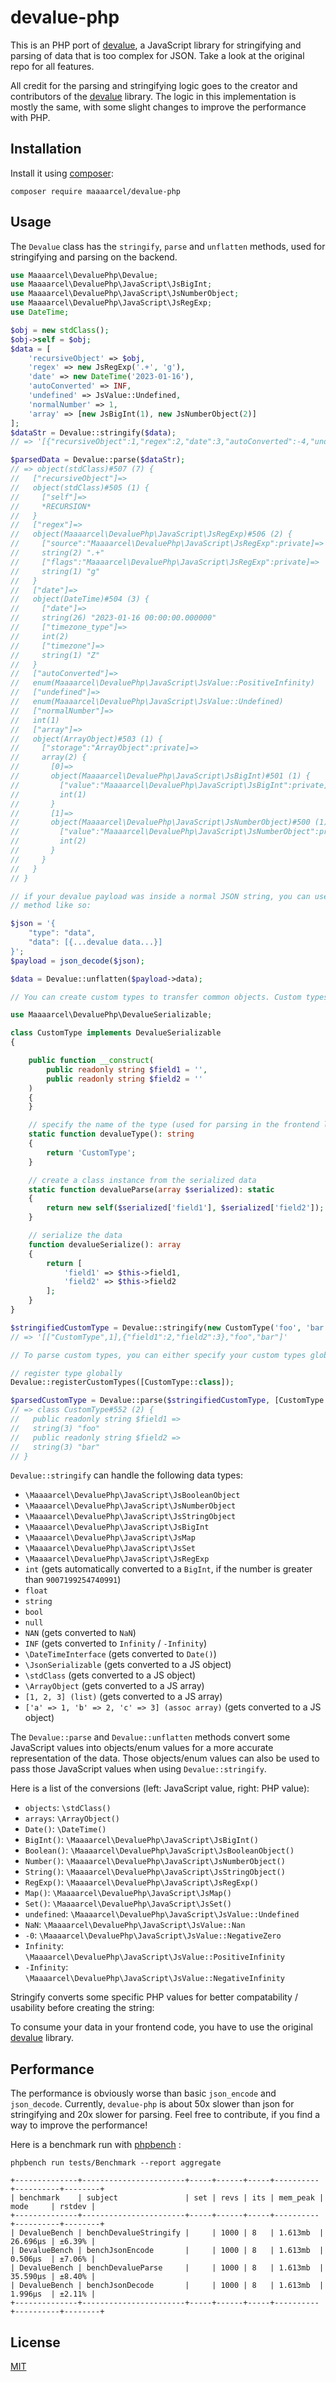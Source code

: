 # devalue-php

This is an PHP port of [devalue](https://github.com/Rich-Harris/devalue), a JavaScript library for stringifying and
parsing of data that is too complex for JSON. Take a look at the original repo for all features.

All credit for the parsing and stringifying logic goes to the creator and contributors of
the [devalue](https://github.com/Rich-Harris/devalue) library. The logic in this implementation is mostly the same, with
some slight changes to improve the performance with PHP.

## Installation

Install it using [composer](https://packagist.org/packages/maaaarcel/devalue-php):

```shell
composer require maaaarcel/devalue-php
```

## Usage

The `Devalue` class has the `stringify`, `parse` and `unflatten` methods, used for stringifying and parsing on the backend.

```php
use Maaaarcel\DevaluePhp\Devalue;
use Maaaarcel\DevaluePhp\JavaScript\JsBigInt;
use Maaaarcel\DevaluePhp\JavaScript\JsNumberObject;
use Maaaarcel\DevaluePhp\JavaScript\JsRegExp;
use DateTime;

$obj = new stdClass();
$obj->self = $obj;
$data = [
    'recursiveObject' => $obj,
    'regex' => new JsRegExp('.+', 'g'),
    'date' => new DateTime('2023-01-16'),
    'autoConverted' => INF,
    'undefined' => JsValue::Undefined,
    'normalNumber' => 1,
    'array' => [new JsBigInt(1), new JsNumberObject(2)]
];
$dataStr = Devalue::stringify($data);
// => '[{"recursiveObject":1,"regex":2,"date":3,"autoConverted":-4,"undefined":-1,"normalNumber":4,"array":5},{"self":1},["RegExp",".+","g"],["Date","2023-01-16T00:00:00.000Z"],1,[6,7],["BigInt","1"],["Object",2]]'

$parsedData = Devalue::parse($dataStr);
// => object(stdClass)#507 (7) {
//   ["recursiveObject"]=>
//   object(stdClass)#505 (1) {
//     ["self"]=>
//     *RECURSION*
//   }
//   ["regex"]=>
//   object(Maaaarcel\DevaluePhp\JavaScript\JsRegExp)#506 (2) {
//     ["source":"Maaaarcel\DevaluePhp\JavaScript\JsRegExp":private]=>
//     string(2) ".+"
//     ["flags":"Maaaarcel\DevaluePhp\JavaScript\JsRegExp":private]=>
//     string(1) "g"
//   }
//   ["date"]=>
//   object(DateTime)#504 (3) {
//     ["date"]=>
//     string(26) "2023-01-16 00:00:00.000000"
//     ["timezone_type"]=>
//     int(2)
//     ["timezone"]=>
//     string(1) "Z"
//   }
//   ["autoConverted"]=>
//   enum(Maaaarcel\DevaluePhp\JavaScript\JsValue::PositiveInfinity)
//   ["undefined"]=>
//   enum(Maaaarcel\DevaluePhp\JavaScript\JsValue::Undefined)
//   ["normalNumber"]=>
//   int(1)
//   ["array"]=>
//   object(ArrayObject)#503 (1) {
//     ["storage":"ArrayObject":private]=>
//     array(2) {
//       [0]=>
//       object(Maaaarcel\DevaluePhp\JavaScript\JsBigInt)#501 (1) {
//         ["value":"Maaaarcel\DevaluePhp\JavaScript\JsBigInt":private]=>
//         int(1)
//       }
//       [1]=>
//       object(Maaaarcel\DevaluePhp\JavaScript\JsNumberObject)#500 (1) {
//         ["value":"Maaaarcel\DevaluePhp\JavaScript\JsNumberObject":private]=>
//         int(2)
//       }
//     }
//   }
// }

// if your devalue payload was inside a normal JSON string, you can use the value from json_decode with the `unflatten`
// method like so:

$json = '{
    "type": "data",
    "data": [{...devalue data...}]
}';
$payload = json_decode($json);

$data = Devalue::unflatten($payload->data);

// You can create custom types to transfer common objects. Custom types must implement the `DevalueSerializable` interface

use Maaaarcel\DevaluePhp\DevalueSerializable;

class CustomType implements DevalueSerializable
{

    public function __construct(
        public readonly string $field1 = '',
        public readonly string $field2 = ''
    )
    {
    }

    // specify the name of the type (used for parsing in the frontend library)
    static function devalueType(): string
    {
        return 'CustomType';
    }

    // create a class instance from the serialized data
    static function devalueParse(array $serialized): static
    {
        return new self($serialized['field1'], $serialized['field2']);
    }

    // serialize the data
    function devalueSerialize(): array
    {
        return [
            'field1' => $this->field1,
            'field2' => $this->field2
        ];
    }
}

$stringifiedCustomType = Devalue::stringify(new CustomType('foo', 'bar'));
// => '[["CustomType",1],{"field1":2,"field2":3},"foo","bar"]'

// To parse custom types, you can either specify your custom types globally, or individually for every parse.

// register type globally
Devalue::registerCustomTypes([CustomType::class]);

$parsedCustomType = Devalue::parse($stringifiedCustomType, [CustomType::class]); // register type only for this parse
// => class CustomType#552 (2) {
//   public readonly string $field1 =>
//   string(3) "foo"
//   public readonly string $field2 =>
//   string(3) "bar"
// }


```

`Devalue::stringify` can handle the following data types:

- `\Maaaarcel\DevaluePhp\JavaScript\JsBooleanObject`
- `\Maaaarcel\DevaluePhp\JavaScript\JsNumberObject`
- `\Maaaarcel\DevaluePhp\JavaScript\JsStringObject`
- `\Maaaarcel\DevaluePhp\JavaScript\JsBigInt`
- `\Maaaarcel\DevaluePhp\JavaScript\JsMap`
- `\Maaaarcel\DevaluePhp\JavaScript\JsSet`
- `\Maaaarcel\DevaluePhp\JavaScript\JsRegExp`
- `int` (gets automatically converted to a `BigInt`, if the number is greater than `9007199254740991`)
- `float`
- `string`
- `bool`
- `null`
- `NAN` (gets converted to `NaN`)
- `INF` (gets converted to `Infinity` / `-Infinity`)
- `\DateTimeInterface` (gets converted to `Date()`)
- `\JsonSerializable` (gets converted to a JS object)
- `\stdClass` (gets converted to a JS object)
- `\ArrayObject` (gets converted to a JS array)
- `[1, 2, 3] (list)` (gets converted to a JS array)
- `['a' => 1, 'b' => 2, 'c' => 3] (assoc array)` (gets converted to a JS object)

The `Devalue::parse` and `Devalue::unflatten` methods convert some JavaScript values into objects/enum values for a more 
accurate representation of the data. Those objects/enum values can also be used to pass those JavaScript values when 
using `Devalue::stringify`.

Here is a list of the conversions (left: JavaScript value, right: PHP value):

- `objects`: `\stdClass()`
- `arrays`: `\ArrayObject()`
- `Date()`: `\DateTime()`
- `BigInt()`: `\Maaaarcel\DevaluePhp\JavaScript\JsBigInt()`
- `Boolean()`: `\Maaaarcel\DevaluePhp\JavaScript\JsBooleanObject()`
- `Number()`: `\Maaaarcel\DevaluePhp\JavaScript\JsNumberObject()`
- `String()`: `\Maaaarcel\DevaluePhp\JavaScript\JsStringObject()`
- `RegExp()`: `\Maaaarcel\DevaluePhp\JavaScript\JsRegExp()`
- `Map()`: `\Maaaarcel\DevaluePhp\JavaScript\JsMap()`
- `Set()`: `\Maaaarcel\DevaluePhp\JavaScript\JsSet()`
- `undefined`: `\Maaaarcel\DevaluePhp\JavaScript\JsValue::Undefined`
- `NaN`: `\Maaaarcel\DevaluePhp\JavaScript\JsValue::Nan`
- `-0`: `\Maaaarcel\DevaluePhp\JavaScript\JsValue::NegativeZero`
- `Infinity`: `\Maaaarcel\DevaluePhp\JavaScript\JsValue::PositiveInfinity`
- `-Infinity`: `\Maaaarcel\DevaluePhp\JavaScript\JsValue::NegativeInfinity`

Stringify converts some specific PHP values for better compatability / usability before creating the string:

To consume your data in your frontend code, you have to use the
original [devalue](https://github.com/Rich-Harris/devalue) library.

## Performance

The performance is obviously worse than basic `json_encode` and `json_decode`. Currently, `devalue-php` is about 50x
slower than json for stringifying and 20x slower for parsing. Feel free to contribute, if you find a way to improve the
performance!

Here is a benchmark run with [phpbench](https://github.com/phpbench/phpbench) :

`phpbench run tests/Benchmark --report aggregate`

```
+--------------+-----------------------+-----+------+-----+----------+----------+--------+
| benchmark    | subject               | set | revs | its | mem_peak | mode     | rstdev |
+--------------+-----------------------+-----+------+-----+----------+----------+--------+
| DevalueBench | benchDevalueStringify |     | 1000 | 8   | 1.613mb  | 26.696μs | ±6.39% |
| DevalueBench | benchJsonEncode       |     | 1000 | 8   | 1.613mb  | 0.506μs  | ±7.06% |
| DevalueBench | benchDevalueParse     |     | 1000 | 8   | 1.613mb  | 35.590μs | ±8.40% |
| DevalueBench | benchJsonDecode       |     | 1000 | 8   | 1.613mb  | 1.996μs  | ±2.11% |
+--------------+-----------------------+-----+------+-----+----------+----------+--------+
```

## License

[MIT](./LICENSE)
